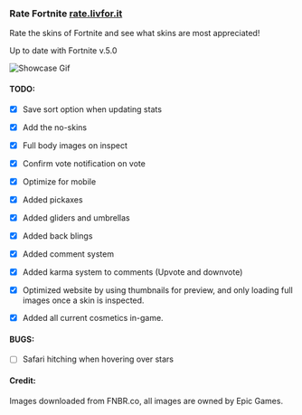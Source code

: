 ### Rate Fortnite [rate.livfor.it](http://rate.livfor.it/)

Rate the skins of Fortnite and see what skins are most appreciated!

Up to date with Fortnite v.5.0

![Showcase Gif](showcase.gif)

#### TODO: 
 - [x] Save sort option when updating stats
 - [x] Add the no-skins
 - [x] Full body images on inspect
 - [x] Confirm vote notification on vote
 - [x] Optimize for mobile
 - [x] Added pickaxes
 - [x] Added gliders and umbrellas
 - [x] Added back blings
 - [x] Added comment system
 - [x] Added karma system to comments (Upvote and downvote)
 - [x] Optimized website by using thumbnails for preview, and only loading full images once a skin is inspected.
 - [x] Added all current cosmetics in-game.
 
 
 #### BUGS: 
 - [ ] Safari hitching when hovering over stars


 #### Credit: 
 Images downloaded from FNBR.co, all images are owned by Epic Games.


 
